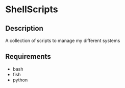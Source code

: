 # ShellScripts
## Description
A collection of scripts to manage my different systems

## Requirements
- bash
- fish
- python

